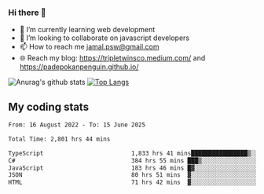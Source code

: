 ### Hi there 👋

<!--
**padepokanpenguin/padepokanpenguin** is a ✨ _special_ ✨ repository because its `README.md` (this file) appears on your GitHub profile.
-->

- 🌱 I’m currently learning  web development
- 👯 I’m looking to collaborate on javascript developers
- 📫 How to reach me jamal.psw@gmail.com
- 🌐 Reach my blog:
   https://tripletwinsco.medium.com/ and
   https://padepokanpenguin.github.io/

![Anurag's github stats](https://github-readme-stats.vercel.app/api?username=padepokanpenguin&count_private=true&disable_animations=false&show_icons=true&theme=default)
[![Top Langs](https://github-readme-stats.vercel.app/api/top-langs/?username=padepokanpenguin&theme=default&layout=compact)](https://github.com/padepokanpenguin)

## My coding stats

<!--START_SECTION:waka-->

```txt
From: 16 August 2022 - To: 15 June 2025

Total Time: 2,801 hrs 44 mins

TypeScript                         1,833 hrs 41 mins████████████████▒░░░░░░░░   65.45 %
C#                                 384 hrs 55 mins ███▒░░░░░░░░░░░░░░░░░░░░░   13.74 %
JavaScript                         183 hrs 46 mins █▓░░░░░░░░░░░░░░░░░░░░░░░   06.56 %
JSON                               80 hrs 51 mins  ▓░░░░░░░░░░░░░░░░░░░░░░░░   02.89 %
HTML                               71 hrs 42 mins  ▓░░░░░░░░░░░░░░░░░░░░░░░░   02.56 %
```

<!--END_SECTION:waka-->


